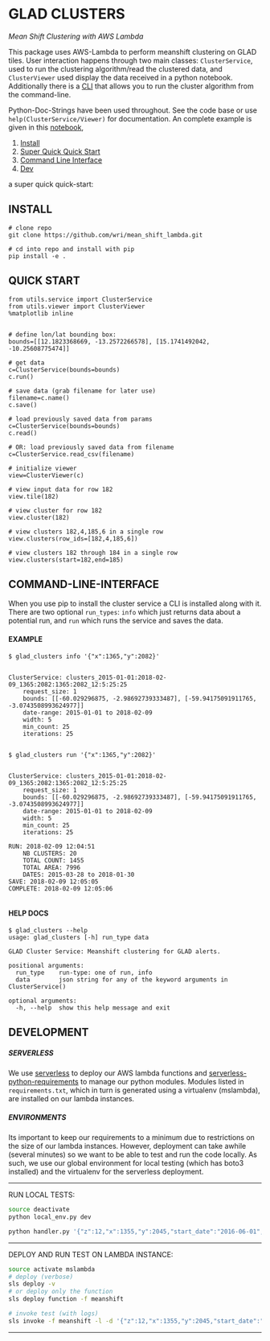 # GLAD CLUSTERS
_Mean Shift Clustering with AWS Lambda_

This package uses AWS-Lambda to perform meanshift clustering on GLAD tiles.
User interaction happens through two main classes:  `ClusterService`, used to run the clustering algorithm/read the clustered data, and `ClusterViewer`  used display the data received in a python notebook. Additionally there is a [CLI](#cli) that allows you to run the cluster algorithm from the command-line. 

Python-Doc-Strings have been used throughout.  See the code base or use `help(ClusterService/Viewer)` for documentation.  An complete example is given in this [notebook](https://github.com/wri/mean_shift_lambda/blob/master/nb_archive/ClusterServiceViewer.ipynb), 

1. [Install](#install)
2. [Super Quick Quick Start](#quick)
3. [Command Line Interface](#cli)
4. [Dev](#dev)

a super quick quick-start:

<a name='install'></a>
---
## INSTALL
```
# clone repo
git clone https://github.com/wri/mean_shift_lambda.git

# cd into repo and install with pip
pip install -e .
```


<a name='quick'></a>
---
## QUICK START

```
from utils.service import ClusterService
from utils.viewer import ClusterViewer
%matplotlib inline


# define lon/lat bounding box:
bounds=[[12.1823368669, -13.2572266578], [15.1741492042, -10.25608775474]]

# get data
c=ClusterService(bounds=bounds)
c.run()

# save data (grab filename for later use)
filename=c.name()
c.save()

# load previously saved data from params
c=ClusterService(bounds=bounds)
c.read()

# OR: load previously saved data from filename
c=ClusterService.read_csv(filename)

# initialize viewer
view=ClusterViewer(c)
    
# view input data for row 182
view.tile(182)

# view cluster for row 182
view.cluster(182)

# view clusters 182,4,185,6 in a single row 
view.clusters(row_ids=[182,4,185,6])

# view clusters 182 through 184 in a single row
view.clusters(start=182,end=185)
```


<a name='cli'></a>
---
## COMMAND-LINE-INTERFACE

When you use pip to install the cluster service a CLI is installed along with it. There are two optional `run_types`: `info` which just returns data about a potential run, and `run` which runs the service and saves the data.

#### EXAMPLE
```
$ glad_clusters info '{"x":1365,"y":2082}'


ClusterService: clusters_2015-01-01:2018-02-09_1365:2082:1365:2082_12:5:25:25
    request_size: 1
    bounds: [[-60.029296875, -2.98692739333487], [-59.94175091911765, -3.0743508993624977]]
    date-range: 2015-01-01 to 2018-02-09
    width: 5
    min_count: 25
    iterations: 25


$ glad_clusters run '{"x":1365,"y":2082}'


ClusterService: clusters_2015-01-01:2018-02-09_1365:2082:1365:2082_12:5:25:25
    request_size: 1
    bounds: [[-60.029296875, -2.98692739333487], [-59.94175091911765, -3.0743508993624977]]
    date-range: 2015-01-01 to 2018-02-09
    width: 5
    min_count: 25
    iterations: 25

RUN: 2018-02-09 12:04:51
    NB CLUSTERS: 20
    TOTAL COUNT: 1455
    TOTAL AREA: 7996
    DATES: 2015-03-28 to 2018-01-30
SAVE: 2018-02-09 12:05:05
COMPLETE: 2018-02-09 12:05:06


```


#### HELP DOCS
```
$ glad_clusters --help
usage: glad_clusters [-h] run_type data

GLAD Cluster Service: Meanshift clustering for GLAD alerts.

positional arguments:
  run_type    run-type: one of run, info
  data        json string for any of the keyword arguments in ClusterService()

optional arguments:
  -h, --help  show this help message and exit
```


<a name='dev'></a>
---
## DEVELOPMENT

##### SERVERLESS

We use [serverless](https://serverless.com/)
to deploy our AWS lambda functions and [serverless-python-requirements](https://github.com/UnitedIncome/serverless-python-requirements) to manage our python modules. Modules listed in `requirements.txt`, which in turn is generated using a virtualenv (mslambda), are installed on our lambda instances. 

##### ENVIRONMENTS

Its important to keep our requirements to a minimum due to restrictions on the size of our lambda instances.  However, deployment can take awhile (several minutes) so we want to be able to test and run the code locally. As such, we use our global environment for local testing (which has boto3 installed) and the virtualenv for the serverless deployment. 

---
RUN LOCAL TESTS:

```bash
source deactivate
python local_env.py dev

python handler.py '{"z":12,"x":1355,"y":2045,"start_date":"2016-06-01","end_date":"2016-12-01"}'
```

---
DEPLOY AND RUN TEST ON LAMBDA INSTANCE:
```bash
source activate mslambda
# deploy (verbose)
sls deploy -v
# or deploy only the function
sls deploy function -f meanshift

# invoke test (with logs)
sls invoke -f meanshift -l -d '{"z":12,"x":1355,"y":2045,"start_date":"2016-06-01","end_date":"2016-12-01"}'
```


---




